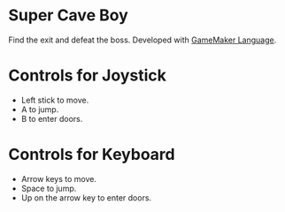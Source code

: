 # Super Cave Boy
Find the exit and defeat the boss. Developed with [GameMaker Language](http://docs.yoyogames.com/source/dadiospice/002_reference/001_gml%20language%20overview/index.html).

# Controls for Joystick
* Left stick to move.
* A to jump.
* B to enter doors.

# Controls for Keyboard
* Arrow keys to move.
* Space to jump.
* Up on the arrow key to enter doors.
